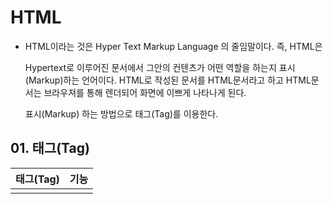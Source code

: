# HTML

- HTML이라는 것은 Hyper Text Markup Language 의 줄임말이다. 즉, HTML은

  Hypertext로 이루어진 문서에서 그안의 컨텐츠가 어떤 역할을 하는지 표시(Markup)하는 언어이다. HTML로 작성된 문서를 HTML문서라고 하고 HTML문서는 브라우져를 통해 렌더되어 화면에 이쁘게 나타나게 된다. 

  표시(Markup) 하는 방법으로 태그(Tag)를 이용한다. 

  

## 01. 태그(Tag)

| 태그(Tag) | 기능 |
| --------- | ---- |
|           |      |





